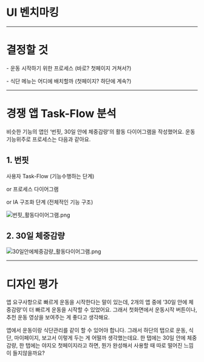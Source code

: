 # UI 벤치마킹

---

# 결정할 것

\- 운동 시작하기 위한 프로세스 (바로? 첫페이지 거쳐서?)

\- 식단 메뉴는 어디에 배치할까 (첫페이지? 하단에 계속?)

---

# 경쟁 앱 Task-Flow 분석

비슷한 기능의 앱인 ‘번핏, 30일 안에 체중감량’의 활동 다이어그램을 작성했어요. 운동 기능위주로 프로세스는 다음과 같아요.

## 1. 번핏

사용자 Task-Flow (기능수행하는 단계)

or 프로세스 다이어그램

or IA 구조화 단계 (전체적인 기능 구조)

![번핏_활동다이어그램.png](https://res.craft.do/user/full/fa176664-3985-eb36-93ba-d918d8fd4d32/doc/91AFF5DD-237D-4414-804C-2AE501939360/21362E5B-CDA2-4051-9C66-D3FFD815217C_2/_.png)

## 2. 30일 체중감량

![30일안에체중감량_활동다이어그램.png](https://res.craft.do/user/full/fa176664-3985-eb36-93ba-d918d8fd4d32/doc/91AFF5DD-237D-4414-804C-2AE501939360/AF539176-9402-4500-881F-D2107FEB26A8_2/30_.png)

---

# 디자인 평가

앱 요구사항으로 빠르게 운동을 시작한다는 말이 있는데, 2개의 앱 중에 ‘30일 안에 체중감량'이 더 빠르게 운동을 시작할 수 있었어요. 그래서 첫화면에서 운동시작 버튼이나, 추천 운동 영상을 보여주는 게 좋다고 생각해요.

앱에서 운동이랑 식단관리를 같이 할 수 있어야 합니다. 그래서 하단의 탭으로 운동, 식단, 마이페이지, 보고서 이렇게 두는 게 어떨까 생각했는데요. 한 탭에는 30일 안에 체중감량, 한 탭에는 야지오 첫페이지라고 하면, 뭔가 완성해서 사용할 때 따로 떨어진 느낌이 들지않을까요?

